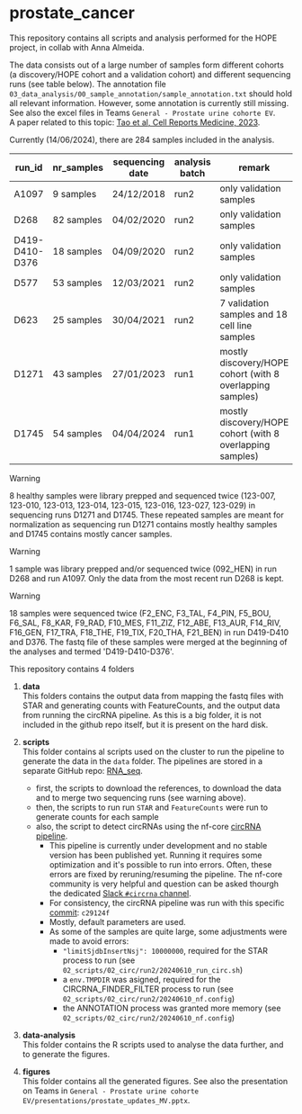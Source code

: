 # prostate_cancer
This repository contains all scripts and analysis performed for the HOPE project, in collab with Anna Almeida.

The data consists out of a large number of samples form different cohorts (a discovery/HOPE cohort and a validation cohort) and different sequencing runs (see table below). The annotation file `03_data_analysis/00_sample_annotation/sample_annotation.txt` should hold all relevant information. However, some annotation is currently still missing. See also the excel files in Teams `General - Prostate urine cohorte EV`.  
A paper related to this topic: [Tao et al, Cell Reports Medicine, 2023](https://www.cell.com/cell-reports-medicine/fulltext/S2666-3791(23)00417-2?_returnURL=https%3A%2F%2Flinkinghub.elsevier.com%2Fretrieve%2Fpii%2FS2666379123004172%3Fshowall%3Dtrue#%20).

Currently (14/06/2024), there are 284 samples included in the analysis.

run_id | nr_samples | sequencing date | analysis batch | remark
--- | --- | --- | --- | ---
A1097 | 9 samples | 24/12/2018 | run2 | only validation samples
D268 | 82 samples | 04/02/2020 | run2 | only validation samples
D419-D410-D376 | 18 samples | 04/09/2020 | run2 | only validation samples
D577 | 53 samples | 12/03/2021 | run2 | only validation samples
D623 | 25 samples | 30/04/2021 | run2 | 7 validation samples and 18 cell line samples
D1271 | 43 samples | 27/01/2023 | run1 | mostly discovery/HOPE cohort (with 8 overlapping samples)
D1745 | 54 samples | 04/04/2024	| run1 | mostly discovery/HOPE cohort (with 8 overlapping samples)


> [!WARNING]  
> 8 healthy samples were library prepped and sequenced twice (123-007, 123-010, 123-013, 123-014, 123-015, 123-016, 123-027, 123-029) in sequencing runs D1271 and D1745. These repeated samples are meant for normalization as sequencing run D1271 contains mostly healthy samples and D1745 contains mostly cancer samples.

> [!WARNING]
> 1 sample was library prepped and/or sequenced twice (092_HEN) in run D268 and run A1097. Only the data from the most recent run D268 is kept.

> [!WARNING]
> 18 samples were sequenced twice (F2_ENC, F3_TAL, F4_PIN, F5_BOU, F6_SAL, F8_KAR, F9_RAD, F10_MES, F11_ZIZ, F12_ABE, F13_AUR, F14_RIV, F16_GEN, F17_TRA, F18_THE, F19_TIX, F20_THA, F21_BEN) in run D419-D410 and D376. The fastq file of these samples were merged at the beginning of the analyses and termed 'D419-D410-D376'.

This repository contains 4 folders
1. **data**  
This folders contains the output data from mapping the fastq files with STAR and generating counts with FeatureCounts, and the output data from running the circRNA pipeline. As this is a big folder, it is not included in the github repo itself, but it is present on the hard disk. 

2. **scripts**  
This folder contains al scripts used on the cluster to run the pipeline to generate the data in the `data` folder. The pipelines are stored in a separate GitHub repo: [RNA_seq](https://github.com/MariekeVromman/RNA_seq).
  
    - first, the scripts to download the references, to download the data and to merge two sequencing runs (see warning above).
    - then, the scripts to run run `STAR` and `FeatureCounts` were run to generate counts for each sample
    - also, the script to detect circRNAs using the nf-core [circRNA pipeline](https://github.com/nf-core/circrna).
      - This pipeline is currently under development and no stable version has been published yet. Running it requires some optimization and it's possible to run into errors. Often, these errors are fixed by reruning/resuming the pipeline. The nf-core community is very helpful and question can be asked thourgh the dedicated [Slack `#circrna` channel](https://nfcore.slack.com/channels/circrna).
      - For consistency, the circRNA pipeline was run with this specific [commit](https://github.com/nf-core/circrna/commit/c29124feafb089482cbb709f01c648b74139460a): `c29124f`
      - Mostly, default parameters are used.
      - As some of the samples are quite large, some adjustments were made to avoid errors:
        - `"limitSjdbInsertNsj": 10000000`, required for the STAR process to run (see `02_scripts/02_circ/run2/20240610_run_circ.sh`)
        - a `env.TMPDIR` was asigned, required for the CIRCRNA_FINDER_FILTER process to run (see `02_scripts/02_circ/run2/20240610_nf.config`)
        - the ANNOTATION process was granted more memory (see `02_scripts/02_circ/run2/20240610_nf.config`)



3. **data-analysis**  
This folder contains the R scripts used to analyse the data further, and to generate the figures.

4. **figures**  
This folder contains all the generated figures. See also the presentation on Teams in `General - Prostate urine cohorte EV/presentations/prostate_updates_MV.pptx`.
